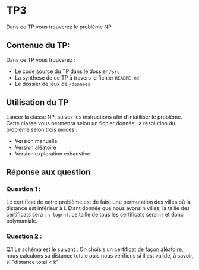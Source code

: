 # TP3  

Dans ce TP vous trouverez le problème NP

## Contenue du TP:

Dans ce TP vous trouverez :

- Le code source du TP dans le dossier `/src`
- La synthese de ce TP à travers le fichier `README.md` 
- Le dossier de jeux de `/donnees`

## Utilisation du TP

Lancer la classe NP, suivez les instructions afin d'iniatiliser le problème.  
Cette classe vous permettra selon un fichier donnée, la résolution du problème selon trois modes : 
- Version manuelle
- Version aléatoire
- Version exploration exhaustive

## Réponse aux question

### Question 1 :

Le certificat de notre problème est de faire une permutation des villes où la distance est inférieur à l. Etant donnée que nous avons n villes, la taille des certificats sera : `n log(n)`. Le taille de tous les certificats sera `n!` et donc polynomiale.

### Question 2 : 

<p>Q.1 Le schéma est le suivant : On choisis un certificat de façon aléatoire, nous calculons sa distance totale puis nous vérifions si il est valide, à savoir, si "distance total < k" </p> 
 
